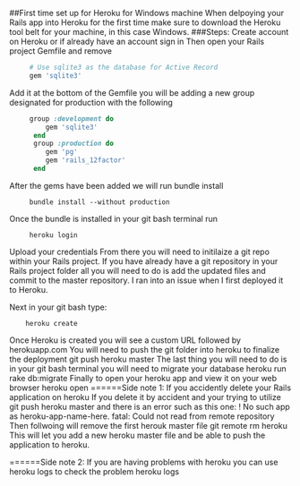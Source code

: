 ##First time set up for Heroku for Windows machine
When delpoying your Rails app into Heroku for the first time make sure to download the Heroku tool belt for your machine, in this case Windows. 
###Steps:
Create account on Heroku or if already have an account sign in
Then open your Rails project Gemfile and remove
```ruby
     # Use sqlite3 as the database for Active Record
     gem 'sqlite3'
```
     
Add it at the bottom of the Gemfile you will be adding a new group designated for production with the following
```ruby
     group :development do
         gem 'sqlite3'
      end
      group :production do
         gem 'pg'
         gem 'rails_12factor'
      end
```
    
After the gems have been added we will run bundle install
```
     bundle install --without production
```
Once the bundle is installed in your git bash terminal run
```
     heroku login
```
Upload your credentials
From there you will need to initilaize a git repo within your Rails project. If you have already have a git repository in your Rails project folder all you will need to do is add the updated files and commit to the master repository. I ran into an issue when I first deployed it to Heroku. 

Next in your git bash type:
```
    heroku create
```

Once Heroku is created you will see a custom URL followed by herokuapp.com
You will need to push the git folder into heroku to finalize the deployment
    git push heroku master
The last thing you will need to do is in your git bash terminal you will need to migrate your database
    heroku run rake db:migrate
Finally to open your heroku app and view it on your web browser
    heroku open
======Side note 1: If you accidently delete your Rails application on heroku
If you delete it by accident and your trying to utilize git push heroku master and there is an error such as this one:
       ! No such app as heroku-app-name-here.
       fatal: Could not read from remote repository
Then follwoing will remove the first herouk master file 
     git remote rm heroku
This will let you add a new heroku master file and be able to push the application to heroku.   

======Side note 2: If you are having problems with heroku you can use heroku logs to check the problem
      heroku logs


